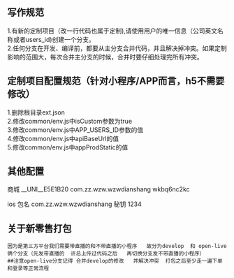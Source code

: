 ## 写作规范
1.有新的定制项目（改一行代码也属于定制),请使用用户的唯一信息（公司英文名称或者users_id)创建一个分支。  
2.任何分支在开发、编译前，都要从主分支合并代码，并且解决掉冲突。如果定制影响的范围大，每次合并主分支的时候，合并时要仔细处理完所有冲突。

## 定制项目配置规范（针对小程序/APP而言，h5不需要修改）
1.删除根目录ext.json  
2.修改common/env.js中isCustom参数为true  
3.修改common/env.js中APP_USERS_ID参数的值  
4.修改common/env.js中apiBaseUrl的值  
5.修改common/env.js中appProdStatic的值  


## 其他配置

商城  __UNI__E5E1B20
com.zz.wzw.wzwdianshang
wkbq6nc2kc

ios 包名  com.zz.wzw.wzwdianshang
秘钥 1234


## 关于新零售打包
	因为是第三方平台我们需要带直播的和不带直播的小程序   故分为develop  和 open-live俩个分支（先发带直播的  许总上传过代码之后   再切换分支发不带直播的小程序）
	##注意open-live分支记得 合并develop的修改   并解决冲突  打包之后至少走一遍下单和登录等正常流程




